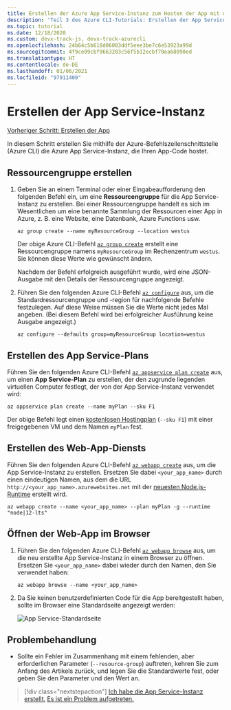 ```yaml
---
title: Erstellen der Azure App Service-Instanz zum Hosten der App mit der Azure-Befehlszeilenschnittstelle
description: 'Teil 3 des Azure CLI-Tutorials: Erstellen der App Service-Instanz'
ms.topic: tutorial
ms.date: 12/18/2020
ms.custom: devx-track-js, devx-track-azurecli
ms.openlocfilehash: 24b64c5b618d06083ddf5eee3be7c6e53923a99d
ms.sourcegitcommit: 4f9ce09cbf9663203c56f5b12ecbf70ea68090ed
ms.translationtype: HT
ms.contentlocale: de-DE
ms.lasthandoff: 01/06/2021
ms.locfileid: "97911400"
---
```

# <a name="create-the-app-service"></a>Erstellen der App Service-Instanz

[Vorheriger Schritt: Erstellen der App](tutorial-vscode-azure-cli-node-02.md)

In diesem Schritt erstellen Sie mithilfe der Azure-Befehlszeilenschnittstelle (Azure CLI) die Azure App Service-Instanz, die Ihren App-Code hostet.

## <a name="create-resource-group"></a>Ressourcengruppe erstellen

1. Geben Sie an einem Terminal oder einer Eingabeaufforderung den folgenden Befehl ein, um eine **Ressourcengruppe** für die App Service-Instanz zu erstellen. Bei einer Ressourcengruppe handelt es sich im Wesentlichen um eine benannte Sammlung der Ressourcen einer App in Azure, z. B. eine Website, eine Datenbank, Azure Functions usw.

    ```azurecli
    az group create --name myResourceGroup --location westus
    ```

    Der obige Azure CLI-Befehl [`az group create`](/cli/azure/group?view=azure-cli-latest#az_group_create) erstellt eine Ressourcengruppe namens `myResourceGroup` im Rechenzentrum `westus`. Sie können diese Werte wie gewünscht ändern.

    Nachdem der Befehl erfolgreich ausgeführt wurde, wird eine JSON-Ausgabe mit den Details der Ressourcengruppe angezeigt.

1. Führen Sie den folgenden Azure CLI-Befehl [`az configure`](/cli/azure/config?view=azure-cli-latest) aus, um die Standardressourcengruppe und -region für nachfolgende Befehle festzulegen. Auf diese Weise müssen Sie die Werte nicht jedes Mal angeben. (Bei diesem Befehl wird bei erfolgreicher Ausführung keine Ausgabe angezeigt.)

    ```azurecli
    az configure --defaults group=myResourceGroup location=westus
    ```

## <a name="create-app-service-plan"></a>Erstellen des App Service-Plans

Führen Sie den folgenden Azure CLI-Befehl [`az appservice plan create`](/cli/azure/appservice/plan?view=azure-cli-latest#az_appservice_plan_create) aus, um einen **App Service-Plan** zu erstellen, der den zugrunde liegenden virtuellen Computer festlegt, der von der App Service-Instanz verwendet wird:

```azurecli
az appservice plan create --name myPlan --sku F1
```

Der obige Befehl legt einen [kostenlosen Hostingplan](../../core/what-is-azure-for-javascript-development.md#free-tier-resources) (`--sku F1`) mit einer freigegebenen VM und dem Namen `myPlan` fest. 

## <a name="create-web-app-service"></a>Erstellen des Web-App-Diensts

Führen Sie den folgenden Azure CLI-Befehl [`az webapp create`](/cli/azure/webapp?view=azure-cli-latest#az_webapp_create) aus, um die App Service-Instanz zu erstellen. Ersetzen Sie dabei `<your_app_name>` durch einen eindeutigen Namen, aus dem die URL `http://<your_app_name>.azurewebsites.net` mit der [neuesten Node.js-Runtime](/cli/azure/webapp?view=azure-cli-latest#az_webapp_list_runtimes&preserve-view=false) erstellt wird. 

```azurecli
az webapp create --name <your_app_name> --plan myPlan -g --runtime "node|12-lts"
```

## <a name="browse-web-app"></a>Öffnen der Web-App im Browser

1. Führen Sie den folgenden Azure CLI-Befehl [`az webapp browse`](/cli/azure/webapp?view=azure-cli-latest#az_webapp_browse) aus, um die neu erstellte App Service-Instanz in einem Browser zu öffnen. Ersetzen Sie `<your_app_name>` dabei wieder durch den Namen, den Sie verwendet haben:

    ```azurecli
    az webapp browse --name <your_app_name>
    ```

1. Da Sie keinen benutzerdefinierten Code für die App bereitgestellt haben, sollte im Browser eine Standardseite angezeigt werden:

    ![App Service-Standardseite](../../media/azure-cli/azure-default-page.png)

## <a name="troubleshooting"></a>Problembehandlung

* Sollte ein Fehler im Zusammenhang mit einem fehlenden, aber erforderlichen Parameter (`--resource-group`) auftreten, kehren Sie zum Anfang des Artikels zurück, und legen Sie die Standardwerte fest, oder geben Sie den Parameter und den Wert an. 

> [!div class="nextstepaction"]
> [Ich habe die App Service-Instanz erstellt.](tutorial-vscode-azure-cli-node-04.md) [Es ist ein Problem aufgetreten.](https://www.research.net/r/PWZWZ52?tutorial=node-deployment&step=create-website)
